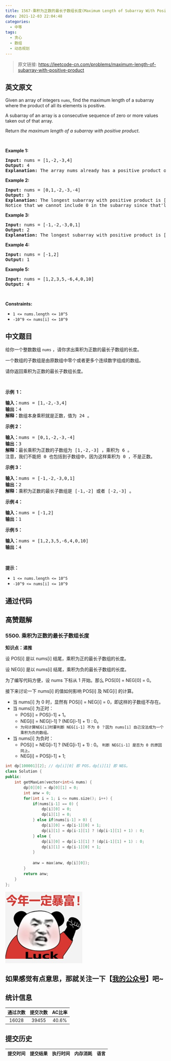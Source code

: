 ```yaml
---
title: 1567-乘积为正数的最长子数组长度(Maximum Length of Subarray With Positive Product)
date: 2021-12-03 22:04:48
categories:
  - 中等
tags:
  - 贪心
  - 数组
  - 动态规划
---
```


> 原文链接: https://leetcode-cn.com/problems/maximum-length-of-subarray-with-positive-product


## 英文原文
<div><p>Given an array of integers&nbsp;<code>nums</code>, find&nbsp;the maximum length of a subarray where the product of all its elements is positive.</p>

<p>A subarray of an array is a consecutive sequence of zero or more values taken out of that array.</p>

<p>Return&nbsp;<em>the maximum length of a subarray with positive product</em>.</p>

<p>&nbsp;</p>
<p><strong>Example 1:</strong></p>

<pre>
<strong>Input:</strong> nums = [1,-2,-3,4]
<strong>Output:</strong> 4
<strong>Explanation: </strong>The array nums already has a positive product of 24.
</pre>

<p><strong>Example 2:</strong></p>

<pre>
<strong>Input:</strong> nums = [0,1,-2,-3,-4]
<strong>Output:</strong> 3
<strong>Explanation: </strong>The longest subarray with positive product is [1,-2,-3] which has a product of 6.
Notice that we cannot include 0 in the subarray since that&#39;ll make the product 0 which is not positive.</pre>

<p><strong>Example 3:</strong></p>

<pre>
<strong>Input:</strong> nums = [-1,-2,-3,0,1]
<strong>Output:</strong> 2
<strong>Explanation: </strong>The longest subarray with positive product is [-1,-2] or [-2,-3].
</pre>

<p><strong>Example 4:</strong></p>

<pre>
<strong>Input:</strong> nums = [-1,2]
<strong>Output:</strong> 1
</pre>

<p><strong>Example 5:</strong></p>

<pre>
<strong>Input:</strong> nums = [1,2,3,5,-6,4,0,10]
<strong>Output:</strong> 4
</pre>

<p>&nbsp;</p>
<p><strong>Constraints:</strong></p>

<ul>
	<li><code>1 &lt;= nums.length &lt;= 10^5</code></li>
	<li><code>-10^9 &lt;= nums[i]&nbsp;&lt;= 10^9</code></li>
</ul>
</div>

## 中文题目
<div><p>给你一个整数数组 <code>nums</code>&nbsp;，请你求出乘积为正数的最长子数组的长度。</p>

<p>一个数组的子数组是由原数组中零个或者更多个连续数字组成的数组。</p>

<p>请你返回乘积为正数的最长子数组长度。</p>

<p>&nbsp;</p>

<p><strong>示例&nbsp; 1：</strong></p>

<pre><strong>输入：</strong>nums = [1,-2,-3,4]
<strong>输出：</strong>4
<strong>解释：</strong>数组本身乘积就是正数，值为 24 。
</pre>

<p><strong>示例 2：</strong></p>

<pre><strong>输入：</strong>nums = [0,1,-2,-3,-4]
<strong>输出：</strong>3
<strong>解释：</strong>最长乘积为正数的子数组为 [1,-2,-3] ，乘积为 6 。
注意，我们不能把 0 也包括到子数组中，因为这样乘积为 0 ，不是正数。</pre>

<p><strong>示例 3：</strong></p>

<pre><strong>输入：</strong>nums = [-1,-2,-3,0,1]
<strong>输出：</strong>2
<strong>解释：</strong>乘积为正数的最长子数组是 [-1,-2] 或者 [-2,-3] 。
</pre>

<p><strong>示例 4：</strong></p>

<pre><strong>输入：</strong>nums = [-1,2]
<strong>输出：</strong>1
</pre>

<p><strong>示例 5：</strong></p>

<pre><strong>输入：</strong>nums = [1,2,3,5,-6,4,0,10]
<strong>输出：</strong>4
</pre>

<p>&nbsp;</p>

<p><strong>提示：</strong></p>

<ul>
	<li><code>1 &lt;= nums.length &lt;= 10^5</code></li>
	<li><code>-10^9 &lt;= nums[i]&nbsp;&lt;= 10^9</code></li>
</ul>
</div>

## 通过代码
<RecoDemo>
</RecoDemo>


## 高赞题解
### 5500. 乘积为正数的最长子数组长度
**知识点：递推**

设 POS[i] 是以 nums[i] 结尾，乘积为正的最长子数组的长度。

设 NEG[i] 是以 nums[i] 结尾，乘积为负的最长子数组的长度。

为了编写代码方便，设 nums 下标从 1 开始。那么 POS[0] = NEG[0] = 0。

接下来讨论一下 nums[i] 的值如何影响 POS[i] 及 NEG[i] 的计算。
* 当 nums[i] 为 0 时，显然有 POS[i] = NEG[i] = 0，即这样的子数组不存在。
* 当 nums[i] 为正时：
  * POS[i] = POS[i-1] + 1。
  * NEG[i] = NEG[i-1] ? (NEG[i-1] + 1) : 0。
  * `为何计算NEG[i]时要判断 NEG[i-1] 不为 0 ？因为 nums[i] 自己没法成为一个乘积为负的数组。`
* 当 nums[i] 为负时：
  * POS[i] = NEG[i-1] ? (NEG[i-1] + 1) : 0。 `判断 NEG[i-1] 是否为 0 的原因同上。`
  * NEG[i] = POS[i-1] + 1;

```cpp
int dp[100001][2]; // dp[i][0] 即 POS，dp[i][1] 即 NEG。
class Solution {
public:
    int getMaxLen(vector<int>& nums) {
        dp[0][0] = dp[0][1] = 0;
        int anw = 0;
        for(int i = 1; i <= nums.size(); i++) {
            if(nums[i-1] == 0) {
                dp[i][0] = 0;
                dp[i][1] = 0;
            } else if(nums[i-1] > 0) {
                dp[i][0] = dp[i-1][0] + 1;
                dp[i][1] = dp[i-1][1] ? (dp[i-1][1] + 1) : 0;
            } else {
                dp[i][0] = dp[i-1][1] ? (dp[i-1][1] + 1) : 0;
                dp[i][1] = dp[i-1][0] + 1;
            }
            
            anw = max(anw, dp[i][0]);
        }
        return anw;
    }
};
```

![image.png](../images/maximum-length-of-subarray-with-positive-product-0.png)

## 如果感觉有点意思，那就关注一下【[我的公众号](https://blog.csdn.net/Time_Limit/article/details/108179387)】吧~


## 统计信息
| 通过次数 | 提交次数 | AC比率 |
| :------: | :------: | :------: |
|    16028    |    39455    |   40.6%   |

## 提交历史
| 提交时间 | 提交结果 | 执行时间 |  内存消耗  | 语言 |
| :------: | :------: | :------: | :--------: | :--------: |
